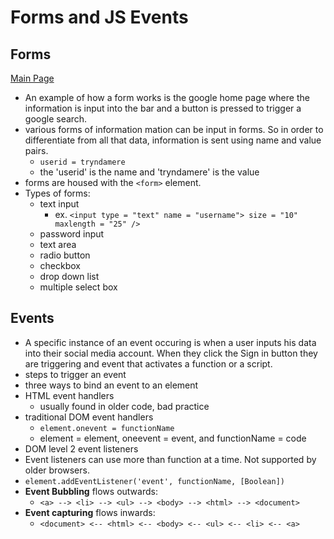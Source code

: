 # Forms and JS Events


## Forms

[Main Page](https://jrdelmu.github.io/reading-notes/)

- An example of how a form works is the google home page where the information is input into the bar and a button is pressed to trigger a google search.
- various forms of information mation can be input in forms. So in order to differentiate from all that data, information is sent using name and value pairs.
  - `userid = tryndamere`
  - the 'userid' is the name and 'tryndamere' is the value
- forms are housed with the `<form>` element.
- Types of forms:
  - text input
    - ex. `<input type = "text" name = "username"> size = "10" maxlength = "25" />`
  - password input
  - text area
  - radio button
  - checkbox 
  - drop down list
  - multiple select box

## Events
-  A specific instance of an event occuring is when a user inputs his data into their social media account. When they click the Sign in button they are triggering and event that activates a function or a script.
- steps to trigger an event
- three ways to bind an event to an element
 - HTML event handlers
   - usually found in older code, bad practice
 - traditional DOM event handlers
   - `element.onevent = functionName`
   - element = element, oneevent = event, and functionName = code
 - DOM level 2 event listeners 
 - Event listeners can use more than function at a time. Not supported by older browsers.
  - `element.addEventListener('event', functionName, [Boolean])`
- **Event Bubbling** flows outwards:
  - `<a> --> <li> --> <ul> --> <body> --> <html> --> <document> `
- **Event capturing** flows inwards:
  - `<document> <-- <html> <-- <body> <-- <ul> <-- <li> <-- <a>`